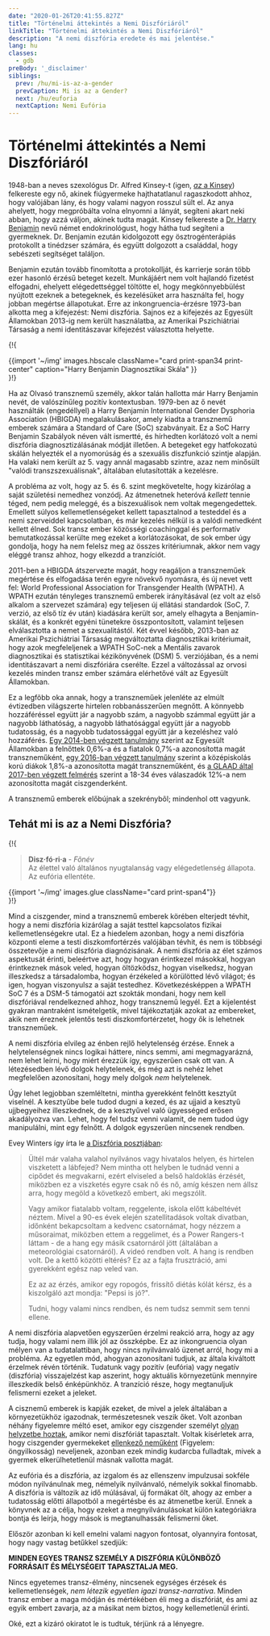 ```yaml
---
date: "2020-01-26T20:41:55.827Z"
title: "Történelmi áttekintés a Nemi Diszfóriáról"
linkTitle: "Történelmi áttekintés a Nemi Diszfóriáról"
description: "A nemi diszfória eredete és mai jelentése."
lang: hu
classes:
  - gdb
preBody: '_disclaimer'
siblings:
  prev: /hu/mi-is-az-a-gender
  prevCaption: Mi is az a Gender?
  next: /hu/euforia
  nextCaption: Nemi Eufória
---
```


# Történelmi áttekintés a Nemi Diszfóriáról

1948-ban a neves szexológus Dr. Alfred Kinsey-t (igen, [*az* a Kinsey](https://hu.wikipedia.org/wiki/Alfred_Kinsey)) felkereste egy nő, akinek fiúgyermeke hajthatatlanul ragaszkodott ahhoz, hogy valójában lány, és hogy valami nagyon rosszul sült el. Az anya ahelyett, hogy megpróbálta volna elnyomni a lányát, segíteni akart neki abban, hogy azzá váljon, akinek tudta magát. Kinsey felkereste a [Dr. Harry Benjamin](https://en.wikipedia.org/wiki/Harry_Benjamin) nevű német endokrinológust, hogy hátha tud segíteni a gyermeknek. Dr. Benjamin ezután kidolgozott egy ösztrogénterápiás protokollt a tinédzser számára, és együtt dolgozott a családdal, hogy sebészeti segítséget találjon.

Benjamin ezután tovább finomította a protokollját, és karrierje során több ezer hasonló érzésű beteget kezelt. Munkájáért nem volt hajlandó fizetést elfogadni, ehelyett elégedettséggel töltötte el, hogy megkönnyebbülést nyújtott ezeknek a betegeknek, és kezelésüket arra használta fel, hogy jobban megértse állapotukat. Erre az inkongruencia-érzésre 1973-ban alkotta meg a kifejezést: Nemi diszfória. Sajnos ez a kifejezés az Egyesült Államokban 2013-ig nem került használatba, az Amerikai Pszichiátriai Társaság a nemi identitászavar kifejezést választotta helyette.

{!{
<div class="gutter print-inline">
  {{import '~/img' images.hbscale
    className="card print-span34 print-center"
    caption="Harry Benjamin Diagnosztikai Skála"
  }}
</div>
}!}

Ha az Olvasó transznemű személy, akkor talán hallotta már Harry Benjamin nevét, de valószínűleg pozitív kontextusban. 1979-ben az ő nevét használták (engedéllyel) a Harry Benjamin International Gender Dysphoria Association (HBIGDA) megalakulásakor, amely kiadta a transznemű emberek számára a Standard of Care (SoC) szabványait. Ez a SoC Harry Benjamin Szabályok néven vált ismertté, és hírhedten korlátozó volt a nemi diszfória diagnosztizálásának módját illetően. A betegeket egy hatfokozatú skálán helyezték el a nyomorúság és a szexuális diszfunkció szintje alapján. Ha valaki nem került az 5. vagy annál magasabb szintre, azaz nem minősült "valódi transzszexuálisnak", általában elutasították a kezelésre.

A probléma az volt, hogy az 5. és 6. szint megkövetelte, hogy kizárólag a saját születési nemedhez vonzódj. Az átmenetnek heteróvá *kellett* tennie téged, nem pedig meleggé, és a biszexuálisok nem voltak megengedettek. Emellett súlyos kellemetlenségeket kellett tapasztalnod a testeddel és a nemi szerveiddel kapcsolatban, és már kezelés nélkül is a valódi nemedként kellett élned. Sok transz ember közösségi coachinggal és performatív bemutatkozással kerülte meg ezeket a korlátozásokat, de sok ember úgy gondolja, hogy ha nem felelsz meg az összes kritériumnak, akkor nem vagy eléggé transz ahhoz, hogy elkezdd a tranzíciót.

2011-ben a HBIGDA átszervezte magát, hogy reagáljon a transzneműek megértése és elfogadása terén egyre növekvő nyomásra, és új nevet vett fel: World Professional Association for Transgender Health (WPATH). A WPATH ezután tényleges transznemű emberek irányításával (ez volt az első alkalom a szervezet számára) egy teljesen új ellátási standardok (SoC, 7. verzió, az első tíz év után) kiadására került sor, amely elhagyta a Benjamin-skálát, és a konkrét egyéni tünetekre összpontosított, valamint teljesen elválasztotta a nemet a szexualitástól. Két évvel később, 2013-ban az Amerikai Pszichiátriai Társaság megváltoztatta diagnosztikai kritériumait, hogy azok megfeleljenek a WPATH SoC-nek a Mentális zavarok diagnosztikai és statisztikai kézikönyvének (DSM) 5. verziójában, és a nemi identitászavart a nemi diszfóriára cserélte. Ezzel a változással az orvosi kezelés minden transz ember számára elérhetővé vált az Egyesült Államokban.

Ez a legfõbb oka annak, hogy a transzneműek jelenléte az elmúlt évtizedben világszerte hirtelen robbanásszerűen megnőtt. A könnyebb hozzáféréssel együtt jár a nagyobb szám, a nagyobb számmal együtt jár a nagyobb láthatóság, a nagyobb láthatósággal együtt jár a nagyobb tudatosság, és a nagyobb tudatossággal együtt jár a kezeléshez való hozzáférés. [Egy 2014-ben végzett tanulmány](https://williamsinstitute.law.ucla.edu/wp-content/uploads/TransAgeReport.pdf) szerint az Egyesült Államokban a felnőttek 0,6%-a és a fiatalok 0,7%-a azonosította magát transzneműként, [egy 2016-ban végzett tanulmány](https://www.cdc.gov/mmwr/volumes/68/wr/mm6803a3.htm) szerint a középiskolás korú diákok 1,8%-a azonosította magát transzneműként, és [a GLAAD által 2017-ben végzett felmérés](https://www.glaad.org/files/aa/2017_GLAAD_Accelerating_Acceptance.pdf) szerint a 18-34 éves válaszadók 12%-a nem azonosította magát ciszgenderként.

A transznemű emberek előbújnak a szekrénybõl; mindenhol ott vagyunk.

## Tehát mi is az a Nemi Diszfória?

{!{
<div class="gutter">
  <blockquote>
    <strong>Disz·fó·ri·a</strong> - <em>Fõnév</em><br>
    Az élettel való általános nyugtalanság vagy elégedetlenség állapota. Az eufória ellentéte.
  </blockquote>
</div>
<div class="gutter print-span4">
  {{import '~/img' images.glue className="card print-span4"}}
</div>
}!}

Mind a ciszgender, mind a transznemű emberek körében elterjedt tévhit, hogy a nemi diszfória kizárólag a saját testtel kapcsolatos fizikai kellemetlenségekre utal. Ez a hiedelem azonban, hogy a nemi diszfória központi eleme a testi diszkomfortérzés valójában tévhit, és nem is többségi összetevője a nemi diszfória diagnózisának. A nemi diszfória az élet számos aspektusát érinti, beleértve azt, hogy hogyan érintkezel másokkal, hogyan érintkeznek mások veled, hogyan öltözködsz, hogyan viselkedsz, hogyan illeszkedsz a társadalomba, hogyan érzékeled a körülötted lévő világot; és igen, hogyan viszonyulsz a saját testedhez. Következésképpen a WPATH SoC 7 és a DSM-5 támogatói azt szokták mondani, hogy nem kell diszfóriával rendelkezned ahhoz, hogy transznemű legyél. Ezt a kijelentést gyakran mantraként ismételgetik, mivel tájékoztatják azokat az embereket, akik nem éreznek jelentős testi diszkomfortérzetet, hogy ők is lehetnek transzneműek.

A nemi diszfória elvileg az énben rejlő helytelenség érzése. Ennek a helytelenségnek nincs logikai háttere, nincs semmi, ami megmagyarázná, nem lehet leírni, hogy miért érezzük így, egyszerűen csak ott van. A létezésedben lévő dolgok helytelenek, és még azt is nehéz lehet megfelelően azonosítani, hogy mely dolgok *nem* helytelenek.

Úgy lehet legjobban szemléltetni, mintha gyerekként felnőtt kesztyűt viselnél. A kesztyűbe bele tudod dugni a kezed, és az ujjaid a kesztyű ujjbegyeihez illeszkednek, de a kesztyűvel való ügyességed erősen akadályozva van. Lehet, hogy fel tudsz venni valamit, de nem tudod úgy manipulálni, mint egy felnőtt. A dolgok egyszerűen nincsenek rendben.

Evey Winters így írta le [a Diszfória posztjában](https://eveywinters.com/2019/10/14/on-dysphoria-before-enduring-and-after/):

> Ültél már valaha valahol nyilvános vagy hivatalos helyen, és hirtelen viszketett a lábfejed? Nem mintha ott helyben le tudnád venni a cipődet és megvakarni, ezért elviseled a belső haldoklás érzését, miközben ez a viszketés egyre csak nő és nő, amíg készen nem állsz arra, hogy megöld a következő embert, aki megszólít.
>
> Vagy amikor fiatalabb voltam, reggelente, iskola előtt kábeltévét néztem. Mivel a 90-es évek elején szatellitadások voltak divatban, időnként bekapcsoltam a kedvenc csatornámat, hogy nézzem a műsoraimat, miközben ettem a reggelimet, és a Power Rangers-t láttam - de a hang egy másik csatornáról jött (általában a meteorológiai csatornáról). A videó rendben volt. A hang is rendben volt. De a kettő közötti eltérés? Ez az a fajta frusztráció, ami gyerekként egész nap veled van.
>
> Ez az az érzés, amikor egy ropogós, frissítő diétás kólát kérsz, és a kiszolgáló azt mondja: "Pepsi is jó?".
>
> Tudni, hogy valami nincs rendben, és nem tudsz semmit sem tenni ellene.

A nemi diszfória alapvetően egyszerűen érzelmi reakció arra, hogy az agy tudja, hogy valami nem illik jól az összképbe. Ez az inkongruencia olyan mélyen van a tudatalattiban, hogy nincs nyilvánvaló üzenet arról, hogy mi a probléma. Az egyetlen mód, ahogyan azonosítani tudjuk, az általa kiváltott érzelmek révén történik. Tudatunk vagy pozitív (eufória) vagy negatív (diszfória) visszajelzést kap aszerint, hogy aktuális környezetünk mennyire illeszkedik belső énképünkhöz. A tranzíció része, hogy megtanuljuk felismerni ezeket a jeleket.

A cisznemű emberek is kapják ezeket, de mivel a jelek általában a környezetükhöz igazodnak, természetesnek veszik őket. Volt azonban néhány figyelemre méltó eset, amikor egy ciszgender személyt [olyan helyzetbe hoztak](https://www.teenvogue.com/story/maisie-williams-arya-stark-game-of-thrones-affected-her-body-image), amikor nemi diszfóriát tapasztalt. Voltak kísérletek arra, hogy ciszgender gyermekeket [ellenkező neműként](https://www.nytimes.com/2004/05/12/us/david-reimer-38-subject-of-the-john-joan-case.html) (Figyelem: öngyilkosság) neveljenek, azonban ezek mindig kudarcba fulladtak, mivek a gyermek elkerülhetetlenül másnak vallotta magát.

Az eufória és a diszfória, az izgalom és az ellenszenv impulzusai sokféle módon nyilvánulnak meg, némelyik nyilvánvaló, némelyik sokkal finomabb. A diszfória is változik az idő múlásával, új formákat ölt, ahogy az ember a tudatosság előtti állapotból a megértésbe és az átmenetbe kerül. Ennek a könyvnek az a célja, hogy ezeket a megnyilvánulásokat külön kategóriákra bontja és leírja, hogy mások is megtanulhassák felismerni őket.

Először azonban ki kell emelni valami nagyon fontosat, olyannyira fontosat, hogy nagy vastag betűkkel szedjük:

**MINDEN EGYES TRANSZ SZEMÉLY A DISZFÓRIA KÜLÖNBÖZŐ FORRÁSAIT ÉS MÉLYSÉGEIT TAPASZTALJA MEG.**

Nincs egyetemes transz-élmény, nincsenek egységes érzések és kellemetlenségek, *nem létezik egyetlen igazi transz-narratíva*. Minden transz ember a maga módján és mértékében éli meg a diszfóriát, és ami az egyik embert zavarja, az a másikat nem biztos, hogy kellemetlenül érinti.

Oké, ezt a kizáró okiratot le is tudtuk, térjünk rá a lényegre.
